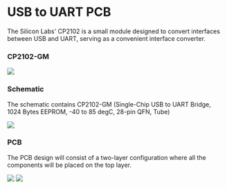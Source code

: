 # USB to UART PCB

The Silicon Labs' CP2102 is a small module designed to convert interfaces between USB and UART, serving as a convenient interface converter.



### CP2102-GM

<img src="USB_to_UART_Altium/Images/cp21029.png" >



### Schematic

The schematic contains CP2102-GM (Single-Chip USB to UART Bridge, 1024 Bytes EEPROM, -40 to 85 degC, 28-pin QFN, Tube)



<img src="USB_to_UART_Altium/Images/schematic.png" >



### PCB

The PCB design will consist of a two-layer configuration where all the components will be placed on the top layer.

<img src="USB_to_UART_Altium/Images/pcb2d.png">



<img src="USB_to_UART_Altium/Images/pcb3d.png">
